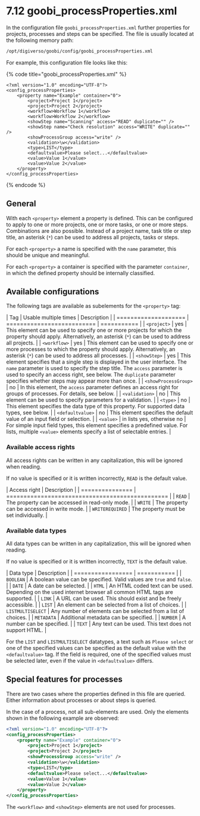 # 7.12 goobi\_processProperties.xml

In the configuration file `goobi_processProperties.xml` further properties for projects, processes and steps can be specified. The file is usually located at the following memory path:

```bash
/opt/digiverso/goobi/config/goobi_processProperties.xml
```

For example, this configuration file looks like this:

{% code title="goobi_processProperties.xml" %}
```
<?xml version="1.0" encoding="UTF-8"?>
<config_processProperties>
	<property name="Example" container="0">
		<project>Project 1</project>
		<project>Project 2</project>
		<workflow>Workflow 1</workflow>
		<workflow>Workflow 2</workflow>
		<showStep name="Scanning" access="READ" duplicate="" />
		<showStep name="Check resolution" access="WRITE" duplicate="" />
		<showProcessGroup access="write" />
		<validation>\w</validation>
		<type>LIST</type>
		<defaultvalue>Please select...</defaultvalue>
		<value>Value 1</value>
		<value>Value 2</value>
	</property>
</config_processProperties>
```
{% endcode %}

## General

With each `<property>` element a property is defined. This can be configured to apply to one or more projects, one or more tasks, or one or more steps. Combinations are also possible. Instead of a project name, task title or step title, an asterisk (`*`) can be used to address all projects, tasks or steps.

For each `<property>` a name is specified with the `name` parameter, this should be unique and meaningful.

For each `<property>` a container is specified with the parameter `container`, in which the defined property should be internally classified.

## Available configurations

The following tags are available as subelements for the `<property>` tag:

| Tag                  | Usable multiple times      | Description |
| ==================== | ========================== | =========== |
| `<project>`          | yes                        | This element can be used to specify one or more projects for which the property should apply. Alternatively, an asterisk (`*`) can be used to address all projects. |
| `<workflow>`         | yes                        | This element can be used to specify one or more processes to which the property should apply. Alternatively, an asterisk (`*`) can be used to address all processes. |
| `<showStep>`         | yes                        | This element specifies that a single step is displayed in the user interface. The `name` parameter is used to specify the step title. The `access` parameter is used to specify an access right, see below. The `duplicate` parameter specifies whether steps may appear more than once. |
| `<showProcessGroup>` | no                         | In this element, the `access` parameter defines an access right for groups of processes. For details, see below. |
| `<validation>`       | no                         | This element can be used to specify parameters for a validation. |
| `<type>`             | no                         | This element specifies the data type of this property. For supported data types, see below. |
| `<defaultvalue>`     | no                         | This element specifies the default value of an input field or selection. |
| `<value>`            | in lists yes, otherwise no | For simple input field types, this element specifies a predefined value. For lists, multiple `<value>` elements specify a list of selectable entries. |

### Available access rights

<!--- Note for developers: The access rights are defined in the enum org.goobi.production.properties.AccessCondition. -->

All access rights can be written in any capitalization, this will be ignored when reading.

If no value is specified or it is written incorrectly, `READ` is the default value.

| Access right    | Description                                     |
| =============== | =============================================== |
| `READ`          | The property can be accessed in read-only mode. |
| `WRITE`         | The property can be accessed in write mode.     |
| `WRITEREQUIRED` | The property must be set individually.          |

### Available data types

<!--- Note for developers: The data types are defined in the enum org.goobi.production.properties.Type. -->

All data types can be written in any capitalization, this will be ignored when reading.

If no value is specified or it is written incorrectly, `TEXT` is the default value.

| Data type         | Description |
| ================= | =========== |
| `BOOLEAN`         | A boolean value can be specified. Valid values are `true` and `false`. |
| `DATE`            | A date can be selected. |
| `HTML`            | An HTML coded text can be used. Depending on the used internet browser all common HTML tags are supported. |
| `LINK`            | A URL can be used. This should exist and be freely accessible. |
| `LIST`            | An element can be selected from a list of choices. |
| `LISTMULTISELECT` | Any number of elements can be selected from a list of choices. |
| `METADATA`        | Additional metadata can be specified. |
| `NUMBER`          | A number can be specified. |
| `TEXT`            | Any text can be used. This text does not support HTML. |

For the `LIST` and `LISTMULTISELECT` datatypes, a text such as `Please select` or one of the specified values can be specified as the default value with the `<defaultvalue>` tag. If the field is required, one of the specified values must be selected later, even if the value in `<defaultvalue>` differs.

## Special features for processes

There are two cases where the properties defined in this file are queried. Either information about processes or about steps is queried.

In the case of a process, not all sub-elements are used. Only the elements shown in the following example are observed:

```xml
<?xml version="1.0" encoding="UTF-8"?>
<config_processProperties>
	<property name="Example" container="0">
		<project>Project 1</project>
		<project>Project 2</project>
		<showProcessGroup access="write" />
		<validation>\w</validation>
		<type>LIST</type>
		<defaultvalue>Please select...</defaultvalue>
		<value>Value 1</value>
		<value>Value 2</value>
	</property>
</config_processProperties>
```

The `<workflow>` and `<showStep>` elements are not used for processes.

